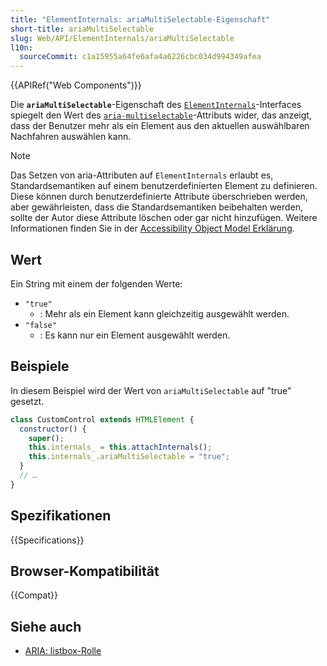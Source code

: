 ```yaml
---
title: "ElementInternals: ariaMultiSelectable-Eigenschaft"
short-title: ariaMultiSelectable
slug: Web/API/ElementInternals/ariaMultiSelectable
l10n:
  sourceCommit: c1a15955a64fe6afa4a6226cbc034d994349afea
---
```


{{APIRef("Web Components")}}

Die **`ariaMultiSelectable`**-Eigenschaft des [`ElementInternals`](/de/docs/Web/API/ElementInternals)-Interfaces spiegelt den Wert des [`aria-multiselectable`](/de/docs/Web/Accessibility/ARIA/Reference/Attributes/aria-multiselectable)-Attributs wider, das anzeigt, dass der Benutzer mehr als ein Element aus den aktuellen auswählbaren Nachfahren auswählen kann.

> [!NOTE]
> Das Setzen von aria-Attributen auf `ElementInternals` erlaubt es, Standardsemantiken auf einem benutzerdefinierten Element zu definieren. Diese können durch benutzerdefinierte Attribute überschrieben werden, aber gewährleisten, dass die Standardsemantiken beibehalten werden, sollte der Autor diese Attribute löschen oder gar nicht hinzufügen. Weitere Informationen finden Sie in der [Accessibility Object Model Erklärung](https://wicg.github.io/aom/explainer.html#default-semantics-for-custom-elements-via-the-elementinternals-object).

## Wert

Ein String mit einem der folgenden Werte:

- `"true"`
  - : Mehr als ein Element kann gleichzeitig ausgewählt werden.
- `"false"`
  - : Es kann nur ein Element ausgewählt werden.

## Beispiele

In diesem Beispiel wird der Wert von `ariaMultiSelectable` auf "true" gesetzt.

```js
class CustomControl extends HTMLElement {
  constructor() {
    super();
    this.internals_ = this.attachInternals();
    this.internals_.ariaMultiSelectable = "true";
  }
  // …
}
```

## Spezifikationen

{{Specifications}}

## Browser-Kompatibilität

{{Compat}}

## Siehe auch

- [ARIA: listbox-Rolle](/de/docs/Web/Accessibility/ARIA/Reference/Roles/listbox_role)

